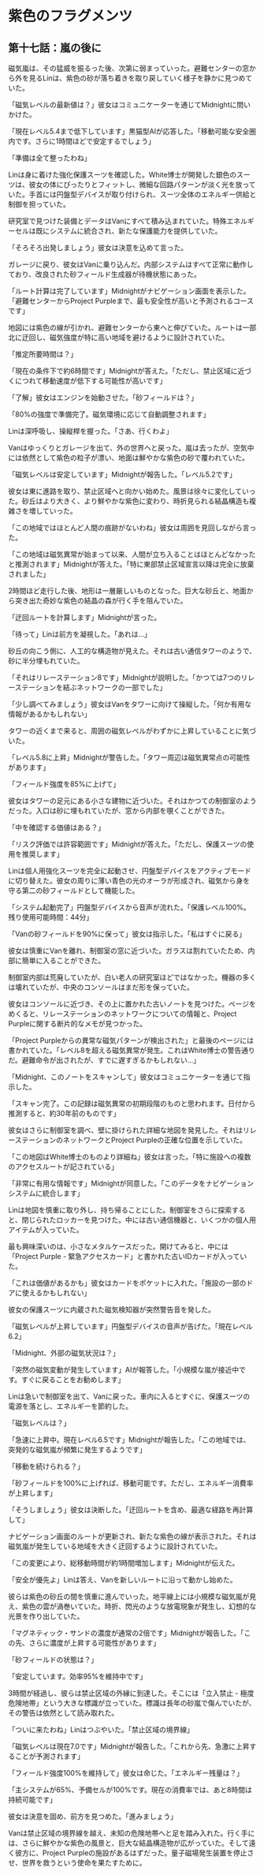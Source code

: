 # 紫色のフラグメンツ

## 第十七話：嵐の後に

磁気嵐は、その猛威を振るった後、次第に弱まっていった。避難センターの窓から外を見るLinは、紫色の砂が落ち着きを取り戻していく様子を静かに見つめていた。

「磁気レベルの最新値は？」彼女はコミュニケーターを通じてMidnightに問いかけた。

「現在レベル5.4まで低下しています」黒猫型AIが応答した。「移動可能な安全圏内です。さらに1時間ほどで安定するでしょう」

「準備は全て整ったわね」

Linは身に着けた強化保護スーツを確認した。White博士が開発した銀色のスーツは、彼女の体にぴったりとフィットし、微細な回路パターンが淡く光を放っていた。手首には円盤型デバイスが取り付けられ、スーツ全体のエネルギー供給と制御を担っていた。

研究室で見つけた装備とデータはVanにすべて積み込まれていた。特殊エネルギーセルは既にシステムに統合され、新たな保護能力を提供していた。

「そろそろ出発しましょう」彼女は決意を込めて言った。

ガレージに戻り、彼女はVanに乗り込んだ。内部システムはすべて正常に動作しており、改良された砂フィールド生成器が待機状態にあった。

「ルート計算は完了しています」Midnightがナビゲーション画面を表示した。「避難センターからProject Purpleまで、最も安全性が高いと予測されるコースです」

地図には紫色の線が引かれ、避難センターから東へと伸びていた。ルートは一部北に迂回し、磁気強度が特に高い地域を避けるように設計されていた。

「推定所要時間は？」

「現在の条件下で約6時間です」Midnightが答えた。「ただし、禁止区域に近づくにつれて移動速度が低下する可能性が高いです」

「了解」彼女はエンジンを始動させた。「砂フィールドは？」

「80%の強度で準備完了。磁気環境に応じて自動調整されます」

Linは深呼吸し、操縦桿を握った。「さあ、行くわよ」

Vanはゆっくりとガレージを出て、外の世界へと戻った。嵐は去ったが、空気中には依然として紫色の粒子が漂い、地面は鮮やかな紫色の砂で覆われていた。

「磁気レベルは安定しています」Midnightが報告した。「レベル5.2です」

彼女は東に進路を取り、禁止区域へと向かい始めた。風景は徐々に変化していった。砂丘はより大きく、より鮮やかな紫色に変わり、時折見られる結晶構造も複雑さを増していった。

「この地域ではほとんど人間の痕跡がないわね」彼女は周囲を見回しながら言った。

「この地域は磁気異常が始まって以来、人間が立ち入ることはほとんどなかったと推測されます」Midnightが答えた。「特に東部禁止区域宣言以降は完全に放棄されました」

2時間ほど走行した後、地形は一層厳しいものとなった。巨大な砂丘と、地面から突き出た奇妙な紫色の結晶の森が行く手を阻んでいた。

「迂回ルートを計算します」Midnightが言った。

「待って」Linは前方を凝視した。「あれは...」

砂丘の向こう側に、人工的な構造物が見えた。それは古い通信タワーのようで、砂に半分埋もれていた。

「それはリレーステーション8です」Midnightが説明した。「かつては7つのリレーステーションを結ぶネットワークの一部でした」

「少し調べてみましょう」彼女はVanをタワーに向けて操縦した。「何か有用な情報があるかもしれない」

タワーの近くまで来ると、周囲の磁気レベルがわずかに上昇していることに気づいた。

「レベル5.8に上昇」Midnightが警告した。「タワー周辺は磁気異常点の可能性があります」

「フィールド強度を85%に上げて」

彼女はタワーの足元にある小さな建物に近づいた。それはかつての制御室のようだった。入口は砂に埋もれていたが、窓から内部を覗くことができた。

「中を確認する価値はある？」

「リスク評価では許容範囲です」Midnightが答えた。「ただし、保護スーツの使用を推奨します」

Linは個人用強化スーツを完全に起動させ、円盤型デバイスをアクティブモードに切り替えた。彼女の周りに薄い青色の光のオーラが形成され、磁気から身を守る第二の砂フィールドとして機能した。

「システム起動完了」円盤型デバイスから音声が流れた。「保護レベル100%。残り使用可能時間：44分」

「Vanの砂フィールドを90%に保って」彼女は指示した。「私はすぐに戻る」

彼女は慎重にVanを離れ、制御室の窓に近づいた。ガラスは割れていたため、内部に簡単に入ることができた。

制御室内部は荒廃していたが、白い老人の研究室ほどではなかった。機器の多くは壊れていたが、中央のコンソールはまだ形を保っていた。

彼女はコンソールに近づき、その上に置かれた古いノートを見つけた。ページをめくると、リレーステーションのネットワークについての情報と、Project Purpleに関する断片的なメモが見つかった。

「Project Purpleからの異常な磁気パターンが検出された」と最後のページには書かれていた。「レベル8を超える磁気異常が発生。これはWhite博士の警告通りだ。避難命令が出されたが、すでに遅すぎるかもしれない...」

「Midnight、このノートをスキャンして」彼女はコミュニケーターを通じて指示した。

「スキャン完了。この記録は磁気異常の初期段階のものと思われます。日付から推測すると、約30年前のものです」

彼女はさらに制御室を調べ、壁に掛けられた詳細な地図を発見した。それはリレーステーションのネットワークとProject Purpleの正確な位置を示していた。

「この地図はWhite博士のものより詳細ね」彼女は言った。「特に施設への複数のアクセスルートが記されている」

「非常に有用な情報です」Midnightが同意した。「このデータをナビゲーションシステムに統合します」

Linは地図を慎重に取り外し、持ち帰ることにした。制御室をさらに探索すると、閉じられたロッカーを見つけた。中には古い通信機器と、いくつかの個人用アイテムが入っていた。

最も興味深いのは、小さなメタルケースだった。開けてみると、中には「Project Purple - 緊急アクセスカード」と書かれた古いIDカードが入っていた。

「これは価値があるかも」彼女はカードをポケットに入れた。「施設の一部のドアに使えるかもしれない」

彼女の保護スーツに内蔵された磁気検知器が突然警告音を発した。

「磁気レベルが上昇しています」円盤型デバイスの音声が告げた。「現在レベル6.2」

「Midnight、外部の磁気状況は？」

「突然の磁気変動が発生しています」AIが報答した。「小規模な嵐が接近中です。すぐに戻ることをお勧めします」

Linは急いで制御室を出て、Vanに戻った。車内に入るとすぐに、保護スーツの電源を落とし、エネルギーを節約した。

「磁気レベルは？」

「急速に上昇中。現在レベル6.5です」Midnightが報告した。「この地域では、突発的な磁気嵐が頻繁に発生するようです」

「移動を続けられる？」

「砂フィールドを100%に上げれば、移動可能です。ただし、エネルギー消費率が上昇します」

「そうしましょう」彼女は決断した。「迂回ルートを含め、最適な経路を再計算して」

ナビゲーション画面のルートが更新され、新たな紫色の線が表示された。それは磁気嵐が発生している地域を大きく迂回するように設計されていた。

「この変更により、総移動時間が約1時間増加します」Midnightが伝えた。

「安全が優先よ」Linは答え、Vanを新しいルートに沿って動かし始めた。

彼らは紫色の砂丘の間を慎重に進んでいった。地平線上には小規模な磁気嵐が見え、紫色の雲が渦巻いていた。時折、閃光のような放電現象が発生し、幻想的な光景を作り出していた。

「マグネティック・サンドの濃度が通常の2倍です」Midnightが報告した。「この先、さらに濃度が上昇する可能性があります」

「砂フィールドの状態は？」

「安定しています。効率95%を維持中です」

3時間が経過し、彼らは禁止区域の外縁に到達した。そこには「立入禁止 - 極度危険地帯」という大きな標識が立っていた。標識は長年の砂嵐で傷んでいたが、その警告は依然として読み取れた。

「ついに来たわね」Linはつぶやいた。「禁止区域の境界線」

「磁気レベルは現在7.0です」Midnightが報告した。「これから先、急激に上昇することが予測されます」

「フィールド強度100%を維持して」彼女は命じた。「エネルギー残量は？」

「主システムが65%、予備セルが100%です。現在の消費率では、あと8時間は持続可能です」

彼女は決意を固め、前方を見つめた。「進みましょう」

Vanは禁止区域の境界線を越え、未知の危険地帯へと足を踏み入れた。行く手には、さらに鮮やかな紫色の風景と、巨大な結晶構造物が広がっていた。そして遠く彼方に、Project Purpleの施設があるはずだった。量子磁場発生装置を停止させ、世界を救うという使命を果たすために。